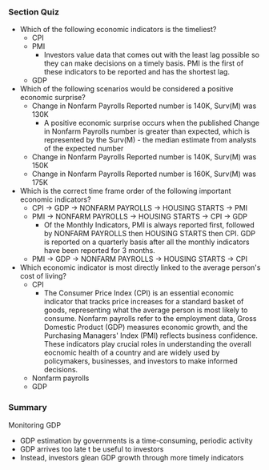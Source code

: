 ### Section Quiz
- Which of the following economic indicators is the timeliest?
	- CPI
	- PMI
		- Investors value data that comes out with the least lag possible so they can make decisions on a timely basis. PMI is the first of these indicators to be reported and has the shortest lag. 
	- GDP
- Which of the following scenarios would be considered a positive economic surprise?
	- Change in Nonfarm Payrolls Reported number is 140K, Surv(M) was 130K
		- A positive economic surprise occurs when the published Change in Nonfarm Payrolls number is greater than expected, which is represented by the Surv(M) - the median estimate from analysts of the expected number
	- Change in Nonfarm Payrolls Reported number is 140K, Surv(M) was 150K
	- Change in Nonfarm Payrolls Reported number is 160K, Surv(M) was 175K
- Which is the correct time frame order of the following important economic indicators?
	- CPI -> GDP -> NONFARM PAYROLLS -> HOUSING STARTS -> PMI
	- PMI -> NONFARM PAYROLLS -> HOUSING STARTS -> CPI -> GDP
		- Of the Monthly Indicators, PMI is always reported first, followed by NONFARM PAYROLLS then HOUSING STARTS then CPI. GDP is reported on a quarterly basis after all the monthly indicators have been reported for 3 months. 
	- PMI -> GDP -> NONFARM PAYROLLS -> HOUSING STARTS -> CPI
- Which economic indicator is most directly linked to the average person's cost of living?
	- CPI
		- The Consumer Price Index (CPI) is an essential economic indicator that tracks price increases for a standard basket of goods, representing what the average person is most likely to consume. Nonfarm payrolls refer to the employment data, Gross Domestic Product (GDP) measures economic growth, and the Purchasing Managers' Index (PMI) reflects business confidence. These indicators play crucial roles in understanding the overall eocnomic health of a country and are widely used by policymakers, businesses, and investors to make informed decisions. 
	- Nonfarm payrolls
	- GDP

### Summary
Monitoring GDP
- GDP estimation by governments is a time-consuming, periodic activity
- GDP arrives too late t be useful to investors
- Instead, investors glean GDP growth through more timely indicators


